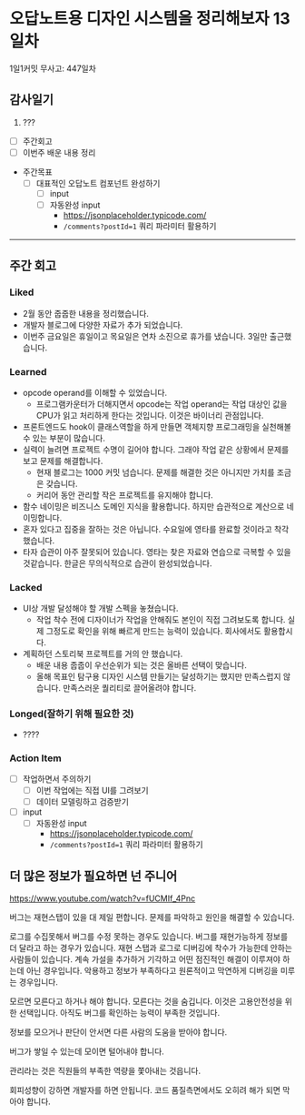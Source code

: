 # 오답노트용 디자인 시스템을 정리해보자 13일차

1일1커밋 무사고: 447일차

## 감사일기

1. ???

- [ ] 주간회고
- [ ] 이번주 배운 내용 정리
- 주간목표
  - [ ] 대표적인 오답노트 컴포넌트 완성하기
    - [ ] input
    - [ ] 자동완성 input
      - https://jsonplaceholder.typicode.com/
      - `/comments?postId=1` 쿼리 파라미터 활용하기

---

## 주간 회고

### Liked

- 2월 동안 줍줍한 내용을 정리했습니다.
- 개발자 블로그에 다양한 자료가 추가 되었습니다.
- 이번주 금요일은 휴일이고 목요일은 연차 소진으로 휴가를 냈습니다. 3일만 출근했습니다.

### Learned

- opcode operand를 이해할 수 있었습니다.
  - 프로그램카운터가 더해지면서 opcode는 작업 operand는 작업 대상인 값을 CPU가 읽고 처리하게 한다는 것입니다. 이것은 바이너리 관점입니다.
- 프론트엔드도 hook이 클래스역할을 하게 만들면 객체지향 프로그래밍을 실천해볼 수 있는 부분이 많습니다.
- 실력이 늘려면 프로젝트 수명이 길어야 합니다. 그래야 작업 같은 상황에서 문제를 보고 문제를 해결합니다.
  - 현재 블로그는 1000 커밋 넘습니다. 문제를 해결한 것은 아니지만 가치를 조금은 갖습니다.
  - 커리어 동안 관리할 작은 프로젝트를 유지해야 합니다.
- 함수 네이밍은 비즈니스 도메인 지식을 활용합니다. 하지만 습관적으로 계산으로 네이밍합니다.
- 혼자 있다고 집중을 잘하는 것은 아닙니다. 수요일에 영타를 완료할 것이라고 착각했습니다.
- 타자 습관이 아주 잘못되어 있습니다. 영타는 찾은 자료와 연습으로 극복할 수 있을 것같습니다. 한글은 무의식적으로 습관이 완성되었습니다.

### Lacked

- UI상 개발 달성해야 할 개발 스펙을 놓쳤습니다.
  - 작업 착수 전에 디자이너가 작업을 안해줘도 본인이 직접 그려보도록 합니다. 실제 그정도로 확인을 위해 빠르게 만드는 능력이 있습니다. 회사에서도 활용합시다.
- 계획하던 스토리북 프로젝트를 거의 안 했습니다.
  - 배운 내용 줍줍이 우선순위가 되는 것은 올바른 선택이 맞습니다.
  - 올해 목표인 탐구용 디자인 시스템 만들기는 달성하기는 했지만 만족스럽지 않습니다. 만족스러운 퀄리티로 끌어올려야 합니다.

### Longed(잘하기 위해 필요한 것)

- ????

### Action Item

- [ ] 작업하면서 주의하기
  - [ ] 이번 작업에는 직접 UI를 그려보기
  - [ ] 데이터 모델링하고 검증받기
- [ ] input
  - [ ] 자동완성 input
    - https://jsonplaceholder.typicode.com/
    - `/comments?postId=1` 쿼리 파라미터 활용하기

## 더 많은 정보가 필요하면 넌 주니어

https://www.youtube.com/watch?v=fUCMIf_4Pnc

버그는 재현스탭이 있을 대 제일 편합니다. 문제를 파악하고 원인을 해결할 수 있습니다.

로그를 수집못해서 버그를 수정 못하는 경우도 있습니다. 버그를 재현가능하게 정보를 더 달라고 하는 경우가 있습니다. 재현 스탭과 로그로 디버깅에 착수가 가능한데 안하는 사람들이 있습니다. 계속 가설을 추가하거 기각하고 어떤 점진적인 해결이 이루져야 하는데 아닌 경우입니다. 악용하고 정보가 부족하다고 원론적이고 막연하게 디버깅을 미루는 경우입니다.

모르면 모른다고 하거나 해야 합니다. 모른다는 것을 숨깁니다. 이것은 고용안전성을 위한 선택입니다. 아직도 버그를 확인하는 능력이 부족한 것입니다.

정보를 모으거나 판단이 안서면 다른 사람의 도움을 받아야 합니다. 

버그가 쌓일 수 있는데 모이면 털어내야 합니다. 

관리라는 것은 직원들의 부족한 역량을 쫓아내는 것읍니다.

회피성향이 강하면 개발자를 하면 안됩니다. 코드 품질측면에서도 오히려 해가 되면 막아야 합니다.

